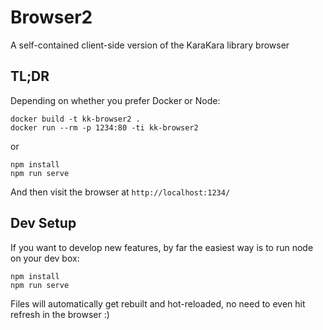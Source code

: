 # Browser2

A self-contained client-side version of the KaraKara library browser

## TL;DR

Depending on whether you prefer Docker or Node:
```
docker build -t kk-browser2 .
docker run --rm -p 1234:80 -ti kk-browser2
```
or
```
npm install
npm run serve
```

And then visit the browser at
`http://localhost:1234/`

## Dev Setup

If you want to develop new features, by far the easiest way is to run node
on your dev box:

```
npm install
npm run serve
```

Files will automatically get rebuilt and hot-reloaded, no need to even hit
refresh in the browser :)
